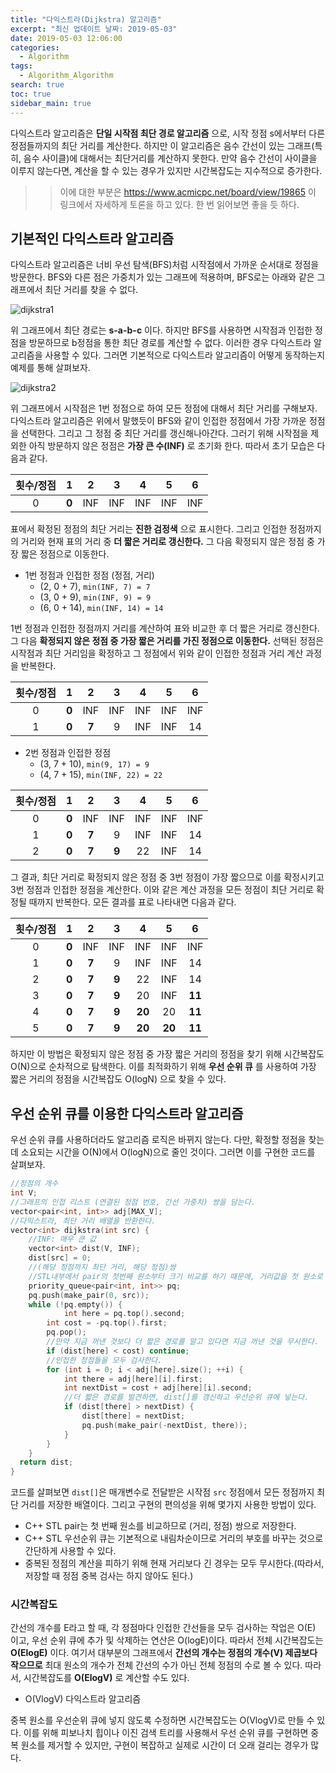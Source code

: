 ```yaml
---
title: "다익스트라(Dijkstra) 알고리즘"
excerpt: "최신 업데이트 날짜: 2019-05-03"
date: 2019-05-03 12:06:00
categories:
  - Algorithm
tags:
  - Algorithm_Algorithm
search: true
toc: true
sidebar_main: true
---
```


다익스트라 알고리즘은 **단일 시작점 최단 경로 알고리즘** 으로, 시작 정점 s에서부터 다른 정점들까지의 최단 거리를 계산한다. 하지만 이 알고리즘은 음수 간선이 있는 그래프(특히, 음수 사이클)에 대해서는 최단거리를 계산하지 못한다. 만약 음수 간선이 사이클을 이루지 않는다면, 계산을 할 수 있는 경우가 있지만 시간복잡도는 지수적으로 증가한다.
>> 이에 대한 부분은 https://www.acmicpc.net/board/view/19865 이 링크에서 자세하게 토론을 하고 있다. 한 번 읽어보면 좋을 듯 하다.

## 기본적인 다익스트라 알고리즘
다익스트라 알고리즘은 너비 우선 탐색(BFS)처럼 시작점에서 가까운 순서대로 정점을 방문한다. BFS와 다른 점은 가중치가 있는 그래프에 적용하며, BFS로는 아래와 같은 그래프에서 최단 거리를 찾을 수 없다.

![dijkstra1](https://user-images.githubusercontent.com/34755287/57118124-297e9c80-6d9c-11e9-90c4-21ebb461c96d.JPG)

위 그래프에서 최단 경로는 **s-a-b-c** 이다. 하지만 BFS를 사용하면 시작점과 인접한 정점을 방문하므로 b정점을 통한 최단 경로를 계산할 수 없다. 이러한 경우 다익스트라 알고리즘을 사용할 수 있다. 그러면 기본적으로 다익스트라 알고리즘이 어떻게 동작하는지 예제를 통해 살펴보자.

![dijkstra2](https://user-images.githubusercontent.com/34755287/57118125-2a173300-6d9c-11e9-9fd2-dccf0a61fdd3.JPG)

위 그래프에서 시작점은 1번 정점으로 하여 모든 정점에 대해서 최단 거리를 구해보자. 다익스트라 알고리즘은 위에서 말했듯이 BFS와 같이 인접한 정점에서 가장 가까운 정점을 선택한다. 그리고 그 정점 중 최단 거리를 갱신해나아간다. 그러기 위해 시작점을 제외한 아직 방문하지 않은 정점은 **가장 큰 수(INF)** 로 초기화 한다. 따라서 초기 모습은 다음과 같다.

| 횟수/정점 | 1 | 2 | 3 | 4 | 5 | 6 |
|:---------:|:-:|:---:|:---:|:---:|:---:|:---:|
| 0 | **0** | INF | INF | INF | INF | INF |

표에서 확정된 정점의 최단 거리는 **진한 검정색** 으로 표시한다. 그리고 인접한 정점까지의 거리와 현재 표의 거리 중 **더 짧은 거리로 갱신한다.** 그 다음 확정되지 않은 정점 중 가장 짧은 정점으로 이동한다.
- 1번 정점과 인접한 정점 (정점, 거리)
  - (2, 0 + 7),   ```min(INF, 7) = 7```
  - (3, 0 + 9),   ```min(INF, 9) = 9```
  - (6, 0 + 14),  ```min(INF, 14) = 14```

1번 정점과 인접한 정점까지 거리를 계산하여 표와 비교한 후 더 짧은 거리로 갱신한다. 그 다음 **확정되지 않은 정점 중 가장 짧은 거리를 가진 정점으로 이동한다.** 선택된 정점은 시작점과 최단 거리임을 확정하고 그 정점에서 위와 같이 인접한 정점과 거리 계산 과정을 반복한다.

| 횟수/정점 | 1 | 2 | 3 | 4 | 5 | 6 |
|:---------:|:-:|:---:|:---:|:---:|:---:|:---:|
| 0 | **0** | INF | INF | INF | INF | INF |
| 1 | **0** | **7** | 9 | INF | INF | 14 |

- 2번 정점과 인접한 정점
  - (3, 7 + 10),   ```min(9, 17) = 9```
  - (4, 7 + 15),   ```min(INF, 22) = 22```

| 횟수/정점 | 1 | 2 | 3 | 4 | 5 | 6 |
|:---------:|:-:|:---:|:---:|:---:|:---:|:---:|
| 0 | **0** | INF | INF | INF | INF | INF |
| 1 | **0** | **7** | 9 | INF | INF | 14 |
| 2 | **0** | **7** | **9** | 22 | INF | 14 |

그 결과, 최단 거리로 확정되지 않은 정점 중 3번 정점이 가장 짧으므로 이를 확정시키고 3번 정점과 인접한 정점을 계산한다. 이와 같은 계산 과정을 모든 정점이 최단 거리로 확정될 때까지 반복한다. 모든 결과를 표로 나타내면 다음과 같다.

| 횟수/정점 | 1 | 2 | 3 | 4 | 5 | 6 |
|:---------:|:-:|:---:|:---:|:---:|:---:|:---:|
| 0 | **0** | INF | INF | INF | INF | INF |
| 1 | **0** | **7** | 9 | INF | INF | 14 |
| 2 | **0** | **7** | **9** | 22 | INF | 14 |
| 3 | **0** | **7** | **9** | 20 | INF | **11** |
| 4 | **0** | **7** | **9** | **20** | 20 | **11** |
| 5 | **0** | **7** | **9** | **20** | **20** | **11** |

하지만 이 방법은 확정되지 않은 정점 중 가장 짧은 거리의 정점을 찾기 위해 시간복잡도 O(N)으로 순차적으로 탐색한다. 이를 최적화하기 위해 **우선 순위 큐** 를 사용하여 가장 짧은 거리의 정점을 시간복잡도 O(logN) 으로 찾을 수 있다.

## 우선 순위 큐를 이용한 다익스트라 알고리즘
우선 순위 큐를 사용하더라도 알고리즘 로직은 바뀌지 않는다. 다만, 확정할 정점을 찾는데 소요되는 시간을 O(N)에서 O(logN)으로 줄인 것이다. 그러면 이를 구현한 코드를 살펴보자.

```cpp
//정점의 개수
int V;
//그래프의 인접 리스트 (연결된 정점 번호, 간선 가중치) 쌍을 담는다.
vector<pair<int, int>> adj[MAX_V];
//다익스트라, 최단 거리 배열을 반환한다.
vector<int> dijkstra(int src) {
	//INF: 매우 큰 값
	vector<int> dist(V, INF);
	dist[src] = 0;
	//(해당 정점까지 최단 거리, 해당 정점)쌍
  	//STL내부에서 pair의 첫번째 원소부터 크기 비교를 하기 때문에, 거리값을 첫 원소로 해야 한다.
	priority_queue<pair<int, int>> pq;
	pq.push(make_pair(0, src));
	while (!pq.empty()) {
    		int here = pq.top().second;
		int cost = -pq.top().first;
		pq.pop();
		//만약 지금 꺼낸 것보다 더 짧은 경로를 알고 있다면 지금 꺼낸 것을 무시한다.
		if (dist[here] < cost) continue;
		//인접한 정점들을 모두 검사한다.
		for (int i = 0; i < adj[here].size(); ++i) {
			int there = adj[here][i].first;
			int nextDist = cost + adj[here][i].second;
			//더 짧은 경로를 발견하면, dist[]를 갱신하고 우선순위 큐에 넣는다.
			if (dist[there] > nextDist) {
				dist[there] = nextDist;
				pq.push(make_pair(-nextDist, there));
			}
		}
	}
  return dist;
}
```

코드를 살펴보면 ```dist[]```은 매개변수로 전달받은 시작점 ```src``` 정점에서 모든 정점까지 최단 거리를 저장한 배열이다. 그리고 구현의 편의성을 위해 몇가지 사용한 방법이 있다.
- C++ STL pair는 첫 번째 원소를 비교하므로 (거리, 정점) 쌍으로 저장한다.
- C++ STL 우선순위 큐는 기본적으로 내림차순이므로 거리의 부호를 바꾸는 것으로 간단하게 사용할 수 있다.
- 중복된 정점의 계산을 피하기 위해 현재 거리보다 긴 경우는 모두 무시한다.(따라서, 저장할 때 정점 중복 검사는 하지 않아도 된다.)

### 시간복잡도
간선의 개수를 E라고 할 때, 각 정점마다 인접한 간선들을 모두 검사하는 작업은 O(E) 이고, 우선 순위 큐에 추가 및 삭제하는 연산은 O(logE)이다. 따라서 전체 시간복잡도는 **O(ElogE)** 이다. 여기서 대부분의 그래프에서 **간선의 개수는 정점의 개수(V) 제곱보다 작으므로** 최대 원소의 개수가 전체 간선의 수가 아닌 전체 정점의 수로 볼 수 있다. 따라서, 시간복잡도를 **O(ElogV)** 로 계산할 수도 있다.

- O(VlogV) 다익스트라 알고리즘

중복 원소를 우선순위 큐에 넣지 않도록 수정하면 시간복잡도는 O(VlogV)로 만들 수 있다. 이를 위해 피보나치 힙이나 이진 검색 트리를 사용해서 우선 순위 큐를 구현하면 중복 원소를 제거할 수 있지만, 구현이 복잡하고 실제로 시간이 더 오래 걸리는 경우가 많다.
